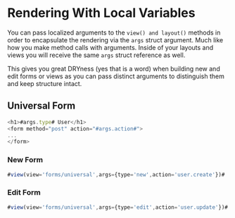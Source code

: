 # Rendering With Local Variables

You can pass localized arguments to the `view() and layout()` methods in order to encapsulate the rendering via the `args` struct argument. Much like how you make method calls with arguments. Inside of your layouts and views you will receive the same `args` struct reference as well.

This gives you great DRYness (yes that is a word) when building new and edit forms or views as you can pass distinct arguments to distinguish them and keep structure intact.

## Universal Form

```javascript
<h1>#args.type# User</h1>
<form method="post" action="#args.action#">
...
</form>
```

### New Form

```javascript
#view(view='forms/universal',args={type='new',action='user.create'})#
```

### Edit Form

```javascript
#view(view='forms/universal',args={type='edit',action='user.update'})#
```
